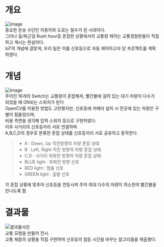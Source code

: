 개요
===
![image](https://user-images.githubusercontent.com/68212288/87283673-7f1e0f80-c530-11ea-8470-1c9a82264d55.png)  
중요한 운송 수단인 자동차와 도로는 필수가 된 시대이다.  
그러나 출/퇴근길 Rush hour등 혼잡한 상황에서의 교통량 제어는 교통경찰분들이 직접 하고 계시는 현실이다.  
IoT의 개념에 걸맞게, 우리 팀은 이를 신호등으로 자동 제어하고자 당 프로젝트를 계획하였다.  

개념
===
![image](https://user-images.githubusercontent.com/68212288/87283464-49792680-c530-11ea-9ad8-a0dd017cfb5c.png)  
주어진 16개의 Switch는 교통량이 혼잡해져, 빨간불에 걸려 있는 대기 차량이 다수가 되었을 때 ON되는 스위치가 된다  
OpenCV를 이용한 방법도 고민했지만, 신호등에 카메라 설치 시 먼곳에 있는 차량은 구별이 힘들었으며,  
비용 측면을 생각해 압력 스위치 등으로 구현하였다.  
이후 사거리의 신호등끼리 서로 연결하며  
A,B,C,D의 경우로 분류한 혼잡 상태를 신호등끼리 서로 공유하고 동작한다.  
>+ A : Down, Up 직진방향의 차량 혼잡 상태
>+ B : Left, Right 직진 방향의 차량 혼잡 상태
>+ C,D : 사거리 좌회전 방향의 차량 혼잡 상태.  
>+ BLUE light : 좌회전 방향 신호  
>+ RED light : 멈춤 신호  
>+ GREEN light : 출발 신호  

각 혼잡 상황에 맞추어 신호등을 연등시켜 주어 최대 다수의 차량이 최소한의 빨간불을 만나도록 함.  

결과물 
====
![결과물사진](https://user-images.githubusercontent.com/68212288/87282950-c22bb300-c52f-11ea-8767-284cc845b3e7.jpg)  
교통 모형을 만들어 전시.  
교통 체증의 상황을 직접 구현하여 신호등의 점등 시간을 바꾸는 알고리즘을 제출했다.   
